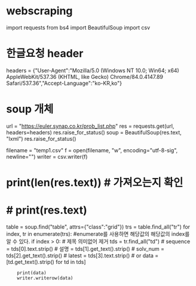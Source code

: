 # webscraping
import requests
from bs4 import BeautifulSoup
import csv

# 한글요청 header
headers = {"User-Agent":"Mozilla/5.0 (Windows NT 10.0; Win64; x64) \
    AppleWebKit/537.36 (KHTML, like Gecko) Chrome/84.0.4147.89 \
        Safari/537.36","Accept-Language":"ko-KR,ko"}

# soup 개체
url = "https://euler.synap.co.kr/prob_list.php"
res = requests.get(url, headers=headers)
res.raise_for_status()
soup = BeautifulSoup(res.text, "lxml")
res.raise_for_status()

filename = "temp1.csv"
f = open(filename, "w", encoding="utf-8-sig", newline="")
writer = csv.writer(f)


# print(len(res.text))  # 가져오는지 확인
# # print(res.text)

table = soup.find("table", attrs={"class":"grid"})
trs = table.find_all("tr")
for index, tr in enumerate(trs):   #enumerate를 사용하면 해당값의 해당값의 index를 알 수 있다.
    if index > 0: # 제목 의미없어 제거
        tds = tr.find_all("td")
        # sequence = tds[0].text.strip()
        # 설명 = tds[1].get_text().strip()
        # solv_num = tds[2].get_text().strip()
        # latest = tds[3].text.strip()
        # or
        data = [td.get_text().strip() for td in tds]

        print(data)
        writer.writerow(data)

        



   
